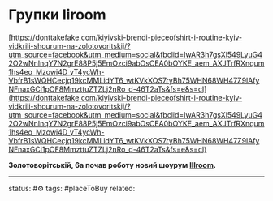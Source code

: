 # Групки liroom  

[https://donttakefake.com/kiyivski-brendi-pieceofshirt-i-routine-kyiv-vidkrili-shourum-na-zolotovoritskij/?utm_source=facebook&utm_medium=social&fbclid=IwAR3h7gsXl549LyuG42O2wNnInqY7N2grE88P5j5EmOzci9abOsCEA0bOYKE_aem_AXJTrfRXnqum1hs4eo_Mzowi4D_yT4ycWh-VbfrB1sWQHCecjq19kcMMLidYT6_wtKVkXOS7ryBh75WHN68WH47Z9lAfyNFnaxGCi1pOF8MmzttuZTZLj2nRo_d-46T2aTs&fs=e&s=cl](https://donttakefake.com/kiyivski-brendi-pieceofshirt-i-routine-kyiv-vidkrili-shourum-na-zolotovoritskij/?utm_source=facebook&utm_medium=social&fbclid=IwAR3h7gsXl549LyuG42O2wNnInqY7N2grE88P5j5EmOzci9abOsCEA0bOYKE_aem_AXJTrfRXnqum1hs4eo_Mzowi4D_yT4ycWh-VbfrB1sWQHCecjq19kcMMLidYT6_wtKVkXOS7ryBh75WHN68WH47Z9lAfyNFnaxGCi1pOF8MmzttuZTZLj2nRo_d-46T2aTs&fs=e&s=cl)


**Золотоворітській, 6а почав роботу новий шоурум [IIIroom](https://www.instagram.com/p/CfbRecFtPCz/).**


---
status: #⚙️ 
tags: #placeToBuy
related: 
